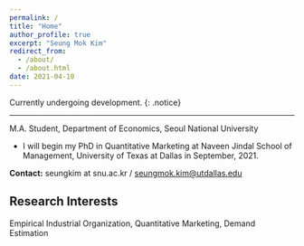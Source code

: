 ```yaml
---
permalink: /
title: "Home"
author_profile: true
excerpt: "Seung Mok Kim"
redirect_from: 
  - /about/
  - /about.html
date: 2021-04-10
---
```


Currently undergoing development.
{: .notice}

---
M.A. Student, Department of Economics, Seoul National University<br>
 * I will begin my PhD in Quantitative Marketing at Naveen Jindal School of Management, University of Texas at Dallas in September, 2021.

**Contact:** seungkim at snu.ac.kr / seungmok.kim@utdallas.edu

## Research Interests
Empirical Industrial Organization, Quantitative Marketing, Demand Estimation